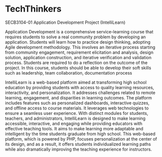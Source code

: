 # TechThinkers
SECB3104-01 Application Development Project (IntelliLearn)

Application Development is a comprehensive service-learning course that requires students 
to solve a real community problem by developing an application. Students will learn how to 
practice design thinking, adopting Agile development methodology. This involves an iterative 
process starting from community engagement, requirement elicitation and analysis, design 
solution, application construction, and iterative verification and validation process. Students 
are required to do a reflection on the outcome of the project. In this course, students should be 
able to develop their soft skills such as leadership, team collaboration, documentation process

IntelliLearn is a web-based platform aimed at transforming high school education by providing students with access to quality learning resources, interactivity, and personalization. It addresses challenges related to remote learning, engagement, and disparities in learning outcomes. The platform includes features such as personalized dashboards, interactive quizzes, and offline access to course materials. It leverages web technologies to ensure a seamless user experience. With distinct modules for students, teachers, and administrators, IntelliLearn is designed to make learning accessible, interactive, and engaging while providing educators with effective teaching tools. It aims to make learning more adaptable and intelligent by the time students graduate from high school. This web-based platform, which is powered by PHP, focuses personalization at the center of its design, and as a result, it offers students individualized learning paths while also dramatically improving the teaching experience for instructors.
